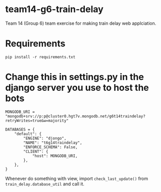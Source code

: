 # team14-g6-train-delay

Team 14 (Group 6) team exercise for making train delay web applciation.

# Requirements

```
pip install -r requirements.txt
```

# Change this in settings.py in the django server you use to host the bots

```
MONGODB_URI = "mongodb+srv://p:p@cluster0.hgt7v.mongodb.net/g6t14traindelay?retryWrites=true&w=majority"

DATABASES = {
    "default": {
        "ENGINE": "djongo",
        "NAME": "t6g14traindelay",
        "ENFORCE_SCHEMA": False,
        "CLIENT": {
            "host": MONGODB_URI,
        },
    },
}
```

Whenever do something with view, import `check_last_update()` from `train_delay.database_util` and call it.
